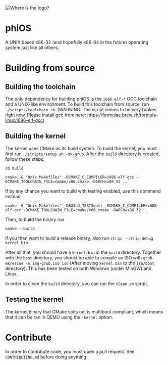 ![Where is the logo?](https://github.com/synthels/phiOS/blob/master/images/logo.png)
# phiOS
A UNIX based x86-32 (and hopefully x86-64 in the future) operating system just like all others.

# Building from source
## Building the toolchain
The only dependency for building phiOS is the `i686-elf-*` GCC toolchain and a UNIX-like environment. To build this toolchain from source, run `./scripts/toolchain.sh`. (WARNING: The script seems to be very broken right now. Please install gcc from here: https://formulae.brew.sh/formula-linux/i686-elf-gcc)

## Building the kernel
The kernel uses CMake as its build system. To build the kernel, you must first run `./scripts/setup.sh -mk-grub`. After the `build` directory is created, follow these steps:

```
cd build
```

```
cmake -G "Unix Makefiles" -DCMAKE_C_COMPILER=i686-elf-gcc -DCMAKE_TOOLCHAIN_FILE=cmake/x86.cmake -DARCH=x86_32 ..
```

If by any chance you want to build with testing enabled, use this command instead

```
cmake -G "Unix Makefiles" -DBUILD_TESTS=all -DCMAKE_C_COMPILER=i686-elf-gcc -DCMAKE_TOOLCHAIN_FILE=cmake/x86.cmake -DARCH=x86_32 ..
```

Then, to build the binary run

```
cmake --build .
```

If you then want to build a release binary, also run `strip --strip-debug kernel.bin`

After all that, you should have a `kernel.bin` in the `build` directory. Together with the `boot` directory, you should be able to compile an ISO with `grub-mkrescue -o img-grub.iso iso` (After moving `kernel.bin` to the `iso/boot` directory). This has been tested on both Windows (under MinGW) and Linux.

In order to clean the `build` directory, you can run the `clean.sh` script.

## Testing the kernel
The kernel binary that CMake spits out is multiboot compliant, which means that it can be ran in QEMU using the `-kernel` option.

# Contribute
In order to contribute code, you must open a pull request. See `CONTRIBUTING.md` before doing anything.
